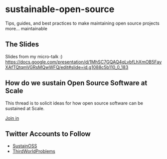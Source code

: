 # sustainable-open-source
Tips, guides, and best practices to make maintaining open source projects more... maintainable

## The Slides

Slides from my micro-talk :)
https://docs.google.com/presentation/d/1MhSC7GQAQ4qLvbfLhXmOB5FayXAfTQtqmVGRsMQwWFQ/edit#slide=id.g1088c5b110_0_183

## How do we sustain Open Source Software at Scale

This thread is to solicit ideas for how open source software can be sustained at Scale.

[Join in](https://github.com/gitcoinco/skunkworks/issues/27)

## Twitter Accounts to Follow

* [SustainOSS](https://twitter.com/SustainOSS/)
* [ThirdWorldProblems](https://twitter.com/w0rldproblems)
